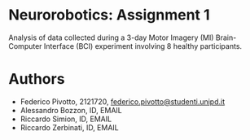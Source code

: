 # Neurorobotics: Assignment 1
Analysis of data collected during a 3-day Motor Imagery (MI) Brain-Computer Interface (BCI) experiment involving 8 healthy participants.

# Authors
- Federico Pivotto, 2121720, federico.pivotto@studenti.unipd.it
- Alessandro Bozzon, ID, EMAIL
- Riccardo Simion, ID, EMAIL
- Riccardo Zerbinati, ID, EMAIL